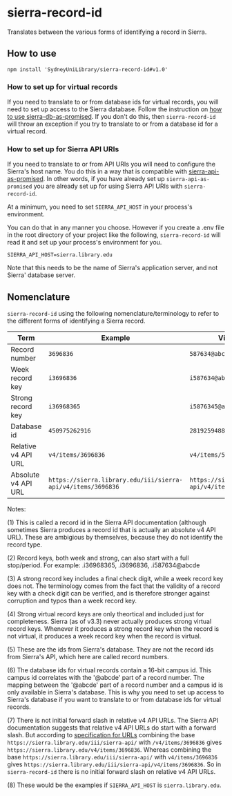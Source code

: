 # sierra-record-id
Translates between the various forms of identifying a record in Sierra.




## How to use

```
npm install 'SydneyUniLibrary/sierra-record-id#v1.0'
```

### How to set up for virtual records

If you need to translate to or from database ids for virtual records, you will need to set up access to the Sierra database. Follow the instruction on [how to use sierra-db-as-promised](https://github.com/SydneyUniLibrary/sierra-db-as-promised#how-to-use). If you don't do this, then `sierra-record-id` will throw an exception if you try to translate to or from a database id for a virtual record.

### How to set up for Sierra API URIs

If you need to translate to or from API URIs you will need to configure the Sierra's host name. You do this in a way that is compatible with [sierra-api-as-promised](https://github.com/SydneyUniLibrary/sierra-api-as-promised). In other words, if you have already set up `sierra-api-as-promised` you are already set up for using Sierra API URIs with `sierra-record-id`.

At a minimum, you need to set `SIERRA_API_HOST` in your process's environment.

You can do that in any manner you choose. However if you create a .env file in the root directory of your project like the following, `sierra-record-id` will read it and set up your process's environment for you.

```
SIERRA_API_HOST=sierra.library.edu
```

Note that this needs to be the name of Sierra's application server, and not Sierra' database server.




## Nomenclature

`sierra-record-id` using the following nomenclature/terminology to refer to the different forms of identifying a Sierra record.

Term                | Example            | Virtual record example  | Notes
--------------------|--------------------|-------------------------|-------------
Record number       | `3696836`          | `587634@abcde`          | (1)
Week record key     | `i3696836`         | `i587634@abcde`         | (2) (3)
Strong record key   | `i36968365`        | `i5876345@abcde`        | (2) (3) (4)
Database id         | `450975262916`     | `28192594886437`        | (5) (6)
Relative v4 API URL | `v4/items/3696836` | `v4/items/587634@abcde` | (7)
Absolute v4 API URL | `https://sierra.library.edu/iii/sierra-api/v4/items/3696836` | `https://sierra.library.edu/iii/sierra-api/v4/items/587634@abcde` | (8)

Notes:

(1) This is called a record id in the Sierra API documentation (although sometimes Sierra produces a record id that is actually an absolute v4 API URL). These are ambigious by themselves, because they do not identify the record type.

(2) Record keys, both week and strong, can also start with a full stop/period. For example: .i36968365, .i3696836, .i587634@abcde

(3) A strong record key includes a final check digit, while a week record key does not. The terminology comes from the fact that the validity of a record key with a check digit can be verified, and is therefore stronger against corruption and typos than a week record key.

(4) Strong virtual record keys are only theortical and included just for completeness. Sierra (as of v3.3) never actually produces strong virtual record keys. Whenever it produces a strong record key when the record is not virtual, it produces a week record key when the record is virtual.

(5) These are the ids from Sierra's database. They are not the record ids from Sierra's API, which here are called record numbers.

(6) The database ids for virtual records contain a 16-bit campus id. This campus id correlates with the '@abcde' part of a record number. The mapping between the '@abcde' part of a record number and a campus id is only available in Sierra's database. This is why you need to set up access to Sierra's database if you want to translate to or from database ids for virtual records.

(7) There is not initial forward slash in relative v4 API URLs. The Sierra API documentation suggests that relative v4 API URLs do start with a forward slash. But according to [specification for URLs](https://tools.ietf.org/html/rfc3986) combining the base `https://sierra.library.edu/iii/sierra-api/` with `/v4/items/3696836` gives `https://sierra.library.edu/v4/items/3696836`. Whereas combining the base `https://sierra.library.edu/iii/sierra-api/` with `v4/items/3696836` gives `https://sierra.library.edu/iii/sierra-api/v4/items/3696836`. So in `sierra-record-id` there is no initial forward slash on relative v4 API URLs.

(8) These would be the examples if `SIERRA_API_HOST` is `sierra.library.edu`.
